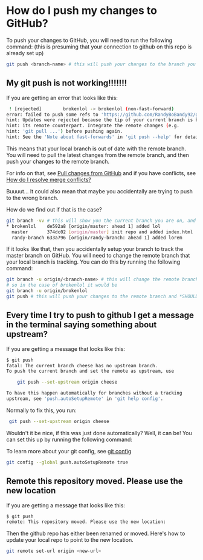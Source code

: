 # How do I push my changes to GitHub?

To push your changes to GitHub, you will need to run the following command:
(this is presuming that your connection to github on this repo is already set up)

```bash
git push <branch-name> # this will push your changes to the branch you are currently on
```


## My git push is not working!!!!!!!

If you are getting an error that looks like this:

```bash
 ! [rejected]        brokenlol -> brokenlol (non-fast-forward)
error: failed to push some refs to 'https://github.com/RandyBoBandy92/gitTestingExample.git'
hint: Updates were rejected because the tip of your current branch is behind
hint: its remote counterpart. Integrate the remote changes (e.g.
hint: 'git pull ...') before pushing again.
hint: See the 'Note about fast-forwards' in 'git push --help' for details.
```

This means that your local branch is out of date with the remote branch. You will need to pull the latest changes from the remote branch, and then push your changes to the remote branch.

For info on that, see [Pull changes from GitHub](/docs/repos/pull-changes-from-github.md)
and if you have conflicts, see [How do I resolve merge conflicts?](/docs/repos/how-do-i-resolve-merge-conflicts.md)

Buuuut... It could also mean that maybe you accidentally are trying to push to the wrong branch.

How do we find out if that is the case?

```bash
git branch -vv # this will show you the current branch you are on, and the remote branch it is tracking
* brokenlol    de592a8 [origin/master: ahead 1] added lol
  master       374dc02 [origin/master] init repo and added index.html
  randy-branch 633a796 [origin/randy-branch: ahead 1] added lorem
```

If it looks like that, then you accidentally setup your branch to track the master branch on GitHub. You will need to change the remote branch that your local branch is tracking. You can do this by running the following command:

```bash
git branch -u origin/<branch-name> # this will change the remote branch that your local branch is tracking
# so in the case of brokenlol it would be
git branch -u origin/brokenlol
git push # this will push your changes to the remote branch and *SHOULD* work ;)
```

## Every time I try to push to github I get a message in the terminal saying something about upstream?

If you are getting a message that looks like this:

```bash
$ git push
fatal: The current branch cheese has no upstream branch.
To push the current branch and set the remote as upstream, use

    git push --set-upstream origin cheese

To have this happen automatically for branches without a tracking
upstream, see 'push.autoSetupRemote' in 'git help config'.
```

Normally to fix this, you run:
```bash
 git push --set-upstream origin cheese
```

Wouldn't it be nice, if this was just done automatically? Well, it can be! You can set this up by running the following command:

To learn more about your git config, see [git config](/docs/general/what-is-git-config.md)

```bash
git config --global push.autoSetupRemote true
```

## Remote this repository moved. Please use the new location

If you are getting a message that looks like this:

```bash
$ git push
remote: This repository moved. Please use the new location:
```

Then the github repo has either been renamed or moved. Here's how to update your local repo to point to the new location.

```bash
git remote set-url origin <new-url>
```
